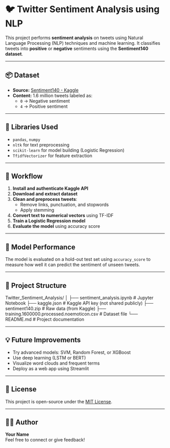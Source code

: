 # 🐦 Twitter Sentiment Analysis using NLP

This project performs **sentiment analysis** on tweets using Natural Language Processing (NLP) techniques and machine learning. It classifies tweets into **positive** or **negative** sentiments using the **Sentiment140 dataset**.

---

## 📦 Dataset

- **Source:** [Sentiment140 - Kaggle](https://www.kaggle.com/datasets/kazanova/sentiment140)
- **Content:** 1.6 million tweets labeled as:
  - `0` → Negative sentiment  
  - `4` → Positive sentiment

---

## 🧰 Libraries Used

- `pandas`, `numpy`
- `nltk` for text preprocessing
- `scikit-learn` for model building (Logistic Regression)
- `TfidfVectorizer` for feature extraction

---

## 🚀 Workflow

1. **Install and authenticate Kaggle API**
2. **Download and extract dataset**
3. **Clean and preprocess tweets**:
   - Remove links, punctuation, and stopwords
   - Apply stemming
4. **Convert text to numerical vectors** using TF-IDF
5. **Train a Logistic Regression model**
6. **Evaluate the model** using accuracy score

---

## 🧪 Model Performance

The model is evaluated on a hold-out test set using `accuracy_score` to measure how well it can predict the sentiment of unseen tweets.

---

## 📁 Project Structure

Twitter_Sentiment_Analysis/
│
├── sentiment_analysis.ipynb # Jupyter Notebook
├── kaggle.json # Kaggle API key (not shared publicly)
├── sentiment140.zip # Raw data (from Kaggle)
├── training.1600000.processed.noemoticon.csv # Dataset file
└── README.md # Project documentation


---

## 💡 Future Improvements

- Try advanced models: SVM, Random Forest, or XGBoost
- Use deep learning (LSTM or BERT)
- Visualize word clouds and frequent terms
- Deploy as a web app using Streamlit

---

## 📄 License

This project is open-source under the [MIT License](LICENSE).

---

## 🙋‍♂️ Author

**Your Name**  
Feel free to connect or give feedback!